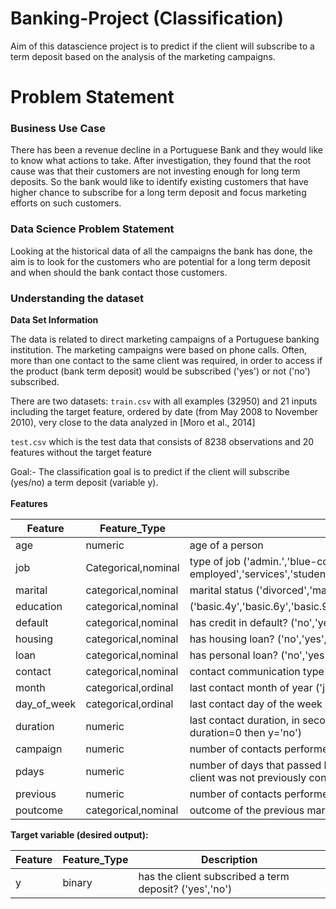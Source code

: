 # Banking-Project (Classification)
Aim of this datascience project is to predict if the client will subscribe to a term deposit based on the analysis of the marketing campaigns.
# Problem Statement
### Business Use Case
There has been a revenue decline in a Portuguese Bank and they would like to know what actions to take. After investigation, they found that the root cause was that their customers are not investing enough for long term deposits. So the bank would like to identify existing customers that have higher chance to subscribe for a long term deposit and focus marketing efforts on such customers.

### Data Science Problem Statement
Looking at the historical data of all the campaigns the bank has done, the aim is to look for the customers who are potential for a long term deposit and when should the bank contact those customers.
### Understanding the dataset

**Data Set Information**

The data is related to direct marketing campaigns of a Portuguese banking institution. The marketing campaigns were based on phone calls. Often, more than one contact to the same client was required, in order to access if the product (bank term deposit) would be subscribed ('yes') or not ('no') subscribed.

There are two datasets:
`train.csv` with all examples (32950) and 21 inputs including the target feature, ordered by date (from May 2008 to November 2010), very close to the data analyzed in [Moro et al., 2014]

`test.csv` which is the test data that consists  of 8238 observations and 20 features without the target feature

Goal:- The classification goal is to predict if the client will subscribe (yes/no) a term deposit (variable y).<br><br>
**Features**

|Feature|Feature_Type|Description|
|-----|-----|-----|
|age|numeric|age of a person|  
|job |Categorical,nominal|type of job ('admin.','blue-collar','entrepreneur','housemaid','management','retired','self-employed','services','student','technician','unemployed','unknown')|  
|marital|categorical,nominal|marital status ('divorced','married','single','unknown'; note: 'divorced' means divorced or widowed)|  
|education|categorical,nominal| ('basic.4y','basic.6y','basic.9y','high.school','illiterate','professional.course','university.degree','unknown') | 
|default|categorical,nominal| has credit in default? ('no','yes','unknown')|  
|housing|categorical,nominal| has housing loan? ('no','yes','unknown')|  
|loan|categorical,nominal| has personal loan? ('no','yes','unknown')|  
|contact|categorical,nominal| contact communication type ('cellular','telephone')|  
|month|categorical,ordinal| last contact month of year ('jan', 'feb', 'mar', ..., 'nov', 'dec')| 
|day_of_week|categorical,ordinal| last contact day of the week ('mon','tue','wed','thu','fri')|  
|duration|numeric| last contact duration, in seconds . Important note: this attribute highly affects the output target (e.g., if duration=0 then y='no')|
|campaign|numeric|number of contacts performed during this campaign and for this client (includes last contact)|  
|pdays|numeric| number of days that passed by after the client was last contacted from a previous campaign (999 means client was not previously contacted)|  
|previous|numeric| number of contacts performed before this campaign and for this client|  
|poutcome|categorical,nominal| outcome of the previous marketing campaign ('failure','nonexistent','success')|  

**Target variable (desired output):**  

|Feature|Feature_Type|Description|
|-----|-----|-----|
|y | binary| has the client subscribed a term deposit? ('yes','no')|
